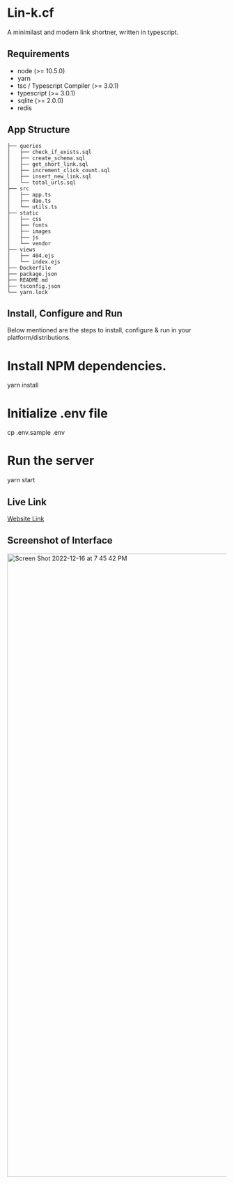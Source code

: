 # Lin-k.cf
A minimilast and modern link shortner, written in typescript.

## Requirements
- node (>= 10.5.0)
- yarn
- tsc / Typescript Compiler (>= 3.0.1)
- typescript (>= 3.0.1)
- sqlite (>= 2.0.0)
- redis

## App Structure

```
├── queries
│   ├── check_if_exists.sql
│   ├── create_schema.sql
│   ├── get_short_link.sql
│   ├── increment_click_count.sql
│   ├── insert_new_link.sql
│   └── total_urls.sql
├── src
│   ├── app.ts
│   ├── dao.ts
│   └── utils.ts
├── static
│   ├── css
│   ├── fonts
│   ├── images
│   ├── js
│   └── vendor
├── views
│   ├── 404.ejs
│   └── index.ejs
├── Dockerfile
├── package.json
├── README.md
├── tsconfig.json
└── yarn.lock
```

## Install, Configure and Run

Below mentioned are the steps to install, configure & run in your platform/distributions.


# Install NPM dependencies.
yarn install 

# Initialize .env file
cp .env.sample .env

# Run the server
yarn start
<br /> 
## Live Link
[Website Link](https://lin-k.cf/)
<br />
## Screenshot of Interface
<img width="1431" alt="Screen Shot 2022-12-16 at 7 45 42 PM" src="https://user-images.githubusercontent.com/57176666/208117674-b329e820-f4d4-4b7d-95e4-57cd041b2dd8.png">


